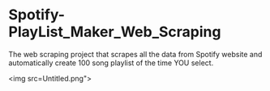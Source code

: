 # Spotify-PlayList_Maker_Web_Scraping
The web scraping project that scrapes all the data from Spotify website and automatically create 100 song playlist of the time YOU select.

<img src=Untitled.png">
